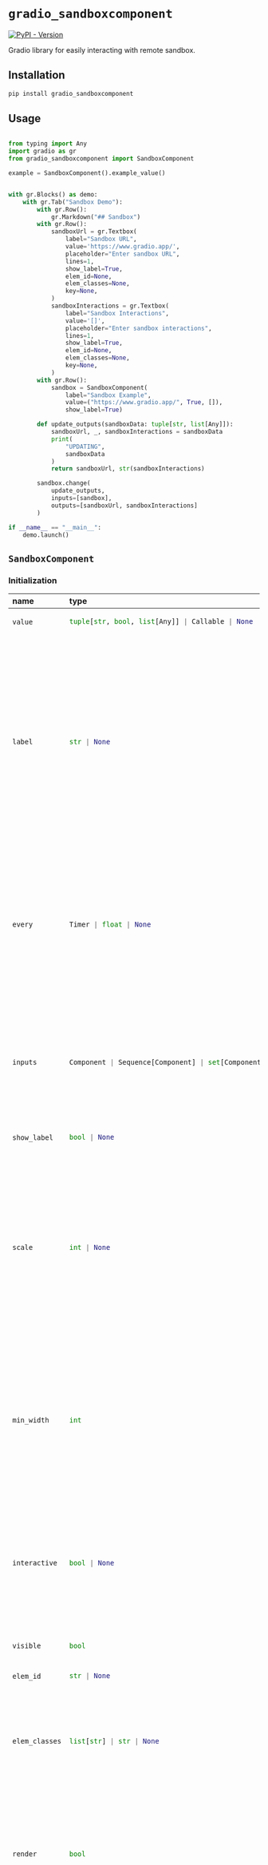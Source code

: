 
# `gradio_sandboxcomponent`
<a href="https://pypi.org/project/gradio_sandboxcomponent/" target="_blank"><img alt="PyPI - Version" src="https://img.shields.io/pypi/v/gradio_sandboxcomponent"></a>  

Gradio library for easily interacting with remote sandbox.

## Installation

```bash
pip install gradio_sandboxcomponent
```

## Usage

```python

from typing import Any
import gradio as gr
from gradio_sandboxcomponent import SandboxComponent

example = SandboxComponent().example_value()


with gr.Blocks() as demo:
    with gr.Tab("Sandbox Demo"):
        with gr.Row():
            gr.Markdown("## Sandbox")
        with gr.Row():
            sandboxUrl = gr.Textbox(
                label="Sandbox URL",
                value='https://www.gradio.app/',
                placeholder="Enter sandbox URL",
                lines=1,
                show_label=True,
                elem_id=None,
                elem_classes=None,
                key=None,
            )
            sandboxInteractions = gr.Textbox(
                label="Sandbox Interactions",
                value='[]',
                placeholder="Enter sandbox interactions",
                lines=1,
                show_label=True,
                elem_id=None,
                elem_classes=None,
                key=None,
            )
        with gr.Row():
            sandbox = SandboxComponent(
                label="Sandbox Example",
                value=("https://www.gradio.app/", True, []),
                show_label=True)

        def update_outputs(sandboxData: tuple[str, list[Any]]):
            sandboxUrl, _, sandboxInteractions = sandboxData
            print(
                "UPDATING",
                sandboxData
            )
            return sandboxUrl, str(sandboxInteractions)

        sandbox.change(
            update_outputs,
            inputs=[sandbox],
            outputs=[sandboxUrl, sandboxInteractions]
        )

if __name__ == "__main__":
    demo.launch()

```

## `SandboxComponent`

### Initialization

<table>
<thead>
<tr>
<th align="left">name</th>
<th align="left" style="width: 25%;">type</th>
<th align="left">default</th>
<th align="left">description</th>
</tr>
</thead>
<tbody>
<tr>
<td align="left"><code>value</code></td>
<td align="left" style="width: 25%;">

```python
tuple[str, bool, list[Any]] | Callable | None
```

</td>
<td align="left"><code>None</code></td>
<td align="left">url string and interactions.</td>
</tr>

<tr>
<td align="left"><code>label</code></td>
<td align="left" style="width: 25%;">

```python
str | None
```

</td>
<td align="left"><code>None</code></td>
<td align="left">the label for this component, displayed above the component if `show_label` is `True` and is also used as the header if there are a table of examples for this component. If None and used in a `gr.Interface`, the label will be the name of the parameter this component corresponds to.</td>
</tr>

<tr>
<td align="left"><code>every</code></td>
<td align="left" style="width: 25%;">

```python
Timer | float | None
```

</td>
<td align="left"><code>None</code></td>
<td align="left">Continously calls `value` to recalculate it if `value` is a function (has no effect otherwise). Can provide a Timer whose tick resets `value`, or a float that provides the regular interval for the reset Timer.</td>
</tr>

<tr>
<td align="left"><code>inputs</code></td>
<td align="left" style="width: 25%;">

```python
Component | Sequence[Component] | set[Component] | None
```

</td>
<td align="left"><code>None</code></td>
<td align="left">Components that are used as inputs to calculate `value` if `value` is a function (has no effect otherwise). `value` is recalculated any time the inputs change.</td>
</tr>

<tr>
<td align="left"><code>show_label</code></td>
<td align="left" style="width: 25%;">

```python
bool | None
```

</td>
<td align="left"><code>None</code></td>
<td align="left">if True, will display label.</td>
</tr>

<tr>
<td align="left"><code>scale</code></td>
<td align="left" style="width: 25%;">

```python
int | None
```

</td>
<td align="left"><code>None</code></td>
<td align="left">relative size compared to adjacent Components. For example if Components A and B are in a Row, and A has scale=2, and B has scale=1, A will be twice as wide as B. Should be an integer. scale applies in Rows, and to top-level Components in Blocks where fill_height=True.</td>
</tr>

<tr>
<td align="left"><code>min_width</code></td>
<td align="left" style="width: 25%;">

```python
int
```

</td>
<td align="left"><code>160</code></td>
<td align="left">minimum pixel width, will wrap if not sufficient screen space to satisfy this value. If a certain scale value results in this Component being narrower than min_width, the min_width parameter will be respected first.</td>
</tr>

<tr>
<td align="left"><code>interactive</code></td>
<td align="left" style="width: 25%;">

```python
bool | None
```

</td>
<td align="left"><code>None</code></td>
<td align="left">if True, will be rendered as an editable textbox; if False, editing will be disabled. If not provided, this is inferred based on whether the component is used as an input or output.</td>
</tr>

<tr>
<td align="left"><code>visible</code></td>
<td align="left" style="width: 25%;">

```python
bool
```

</td>
<td align="left"><code>True</code></td>
<td align="left">If False, component will be hidden.</td>
</tr>

<tr>
<td align="left"><code>elem_id</code></td>
<td align="left" style="width: 25%;">

```python
str | None
```

</td>
<td align="left"><code>None</code></td>
<td align="left">None</td>
</tr>

<tr>
<td align="left"><code>elem_classes</code></td>
<td align="left" style="width: 25%;">

```python
list[str] | str | None
```

</td>
<td align="left"><code>None</code></td>
<td align="left">An optional list of strings that are assigned as the classes of this component in the HTML DOM. Can be used for targeting CSS styles.</td>
</tr>

<tr>
<td align="left"><code>render</code></td>
<td align="left" style="width: 25%;">

```python
bool
```

</td>
<td align="left"><code>True</code></td>
<td align="left">If False, component will not render be rendered in the Blocks context. Should be used if the intention is to assign event listeners now but render the component later.</td>
</tr>

<tr>
<td align="left"><code>key</code></td>
<td align="left" style="width: 25%;">

```python
int | str | None
```

</td>
<td align="left"><code>None</code></td>
<td align="left">if assigned, will be used to assume identity across a re-render. Components that have the same key across a re-render will have their value preserved.</td>
</tr>
</tbody></table>


### Events

| name | description |
|:-----|:------------|
| `change` | Triggered when the value of the SandboxComponent changes either because of user input (e.g. a user types in a textbox) OR because of a function update (e.g. an image receives a value from the output of an event trigger). See `.input()` for a listener that is only triggered by user input. |
| `input` | This listener is triggered when the user changes the value of the SandboxComponent. |
| `submit` | This listener is triggered when the user presses the Enter key while the SandboxComponent is focused. |



### User function

The impact on the users predict function varies depending on whether the component is used as an input or output for an event (or both).

- When used as an Input, the component only impacts the input signature of the user function.
- When used as an output, the component only impacts the return signature of the user function.

The code snippet below is accurate in cases where the component is used as both an input and an output.

- **As output:** Is passed, the preprocessed input data sent to the user's function in the backend.
- **As input:** Should return, the output data received by the component from the user's function in the backend.

 ```python
 def predict(
     value: tuple[str, bool, list[typing.Any]] | None
 ) -> tuple[str, bool, list[typing.Any]] | dict | None:
     return value
 ```
 
